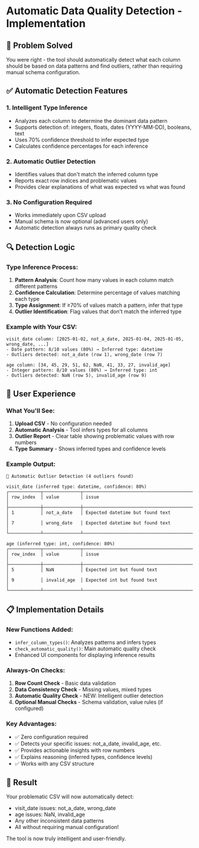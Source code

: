 # Automatic Data Quality Detection - Implementation

## 🎯 Problem Solved

You were right - the tool should automatically detect what each column should be based on data patterns and find outliers, rather than requiring manual schema configuration.

## ✅ Automatic Detection Features

### 1. **Intelligent Type Inference**
- Analyzes each column to determine the dominant data pattern
- Supports detection of: integers, floats, dates (YYYY-MM-DD), booleans, text
- Uses 70% confidence threshold to infer expected type
- Calculates confidence percentages for each inference

### 2. **Automatic Outlier Detection** 
- Identifies values that don't match the inferred column type
- Reports exact row indices and problematic values
- Provides clear explanations of what was expected vs what was found

### 3. **No Configuration Required**
- Works immediately upon CSV upload
- Manual schema is now optional (advanced users only)
- Automatic detection always runs as primary quality check

## 🔍 Detection Logic

### Type Inference Process:
1. **Pattern Analysis**: Count how many values in each column match different patterns
2. **Confidence Calculation**: Determine percentage of values matching each type
3. **Type Assignment**: If ≥70% of values match a pattern, infer that type
4. **Outlier Identification**: Flag values that don't match the inferred type

### Example with Your CSV:
```
visit_date column: [2025-01-02, not_a_date, 2025-01-04, 2025-01-05, wrong_date, ...]
- Date pattern: 8/10 values (80%) → Inferred type: datetime
- Outliers detected: not_a_date (row 1), wrong_date (row 7)

age column: [34, 45, 29, 51, 62, NaN, 41, 33, 27, invalid_age]  
- Integer pattern: 8/10 values (80%) → Inferred type: int
- Outliers detected: NaN (row 5), invalid_age (row 9)
```

## 🚀 User Experience

### What You'll See:
1. **Upload CSV** - No configuration needed
2. **Automatic Analysis** - Tool infers types for all columns
3. **Outlier Report** - Clear table showing problematic values with row numbers
4. **Type Summary** - Shows inferred types and confidence levels

### Example Output:
```
🎯 Automatic Outlier Detection (4 outliers found)

visit_date (inferred type: datetime, confidence: 80%)
┌────────────┬──────────────┬────────────────────────────────────────────┐
│ row_index  │ value        │ issue                                      │
├────────────┼──────────────┼────────────────────────────────────────────┤
│ 1          │ not_a_date   │ Expected datetime but found text           │
│ 7          │ wrong_date   │ Expected datetime but found text           │
└────────────┴──────────────┴────────────────────────────────────────────┘

age (inferred type: int, confidence: 80%)
┌────────────┬──────────────┬────────────────────────────────────────────┐
│ row_index  │ value        │ issue                                      │ 
├────────────┼──────────────┼────────────────────────────────────────────┤
│ 5          │ NaN          │ Expected int but found text                │
│ 9          │ invalid_age  │ Expected int but found text                │
└────────────┴──────────────┴────────────────────────────────────────────┘
```

## 📋 Implementation Details

### New Functions Added:
- `infer_column_types()`: Analyzes patterns and infers types
- `check_automatic_quality()`: Main automatic quality check
- Enhanced UI components for displaying inference results

### Always-On Checks:
1. **Row Count Check** - Basic data validation
2. **Data Consistency Check** - Missing values, mixed types
3. **Automatic Quality Check** - NEW: Intelligent outlier detection
4. **Optional Manual Checks** - Schema validation, value rules (if configured)

### Key Advantages:
- ✅ Zero configuration required
- ✅ Detects your specific issues: not_a_date, invalid_age, etc.
- ✅ Provides actionable insights with row numbers
- ✅ Explains reasoning (inferred types, confidence levels)
- ✅ Works with any CSV structure

## 🎉 Result

Your problematic CSV will now automatically detect:
- visit_date issues: not_a_date, wrong_date
- age issues: NaN, invalid_age  
- Any other inconsistent data patterns
- All without requiring manual configuration!

The tool is now truly intelligent and user-friendly.